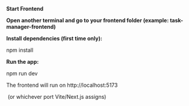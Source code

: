 **Start Frontend**



**Open another terminal and go to your frontend folder (example: task-manager-frontend)**



**Install dependencies (first time only):**



npm install





**Run the app:**



npm run dev





The frontend will run on http://localhost:5173

&nbsp;(or whichever port Vite/Next.js assigns)

